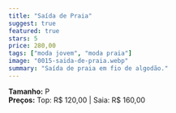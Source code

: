 ```yaml
---
title: "Saída de Praia"
suggest: true
featured: true
stars: 5
price: 280,00
tags: ["moda jovem", "moda praia"]
image: "0015-saida-de-praia.webp"
summary: "Saída de praia em fio de algodão."
---
```


**Tamanho:** P  
**Preços:** Top: R$ 120,00  |  Saia: R$ 160,00